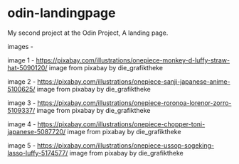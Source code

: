 # odin-landingpage
My second project at the Odin Project, A landing page.

images - 


image 1 - https://pixabay.com/illustrations/onepiece-monkey-d-luffy-straw-hat-5090120/ image from pixabay by die_grafiktheke


image 2 - https://pixabay.com/illustrations/onepiece-sanji-japanese-anime-5100625/ image from pixabay by die_grafiktheke


image 3 - https://pixabay.com/illustrations/onepiece-roronoa-lorenor-zorro-5109337/ image from pixabay by die_grafiktheke


image 4 - https://pixabay.com/illustrations/onepiece-chopper-toni-japanese-5087720/ image from pixabay by die_grafiktheke


image 5 - https://pixabay.com/illustrations/onepiece-ussop-sogeking-lasso-luffy-5174577/ image from pixabay by die_grafiktheke

